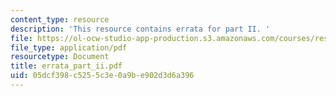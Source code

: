 ```yaml
---
content_type: resource
description: 'This resource contains errata for part II. '
file: https://ol-ocw-studio-app-production.s3.amazonaws.com/courses/res-6-004-principles-of-computer-system-design-an-introduction-spring-2009/05dcf398c5255c3e0a9be902d3d6a396_errata_part_ii.pdf
file_type: application/pdf
resourcetype: Document
title: errata_part_ii.pdf
uid: 05dcf398-c525-5c3e-0a9b-e902d3d6a396
---
```

